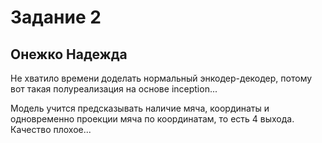 # Задание 2

## Онежко Надежда
Не хватило времени доделать нормальный энкодер-декодер, потому вот такая полуреализация на основе inception... </br>

Модель учится предсказывать наличие мяча, координаты и одновременно проекции мяча по координатам, то есть 4 выхода. Качество плохое...
